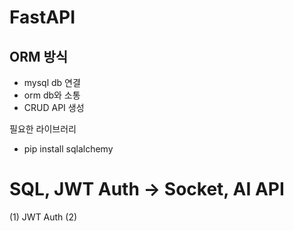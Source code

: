 # FastAPI

## ORM 방식
- mysql db 연결
- orm db와 소통
- CRUD API 생성

필요한 라이브러리
- pip install sqlalchemy

# SQL, JWT Auth -> Socket, AI API
(1) JWT Auth
(2) 